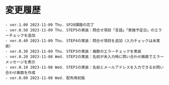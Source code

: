 # 変更履歴

	- ver.1.00 2023-11-09 Thu. SP20課題の完了
	- ver.0.50 2023-11-09 Thu. STEP5の実装：問合せ項目「言語」「実施予定日」のエラーチェックを追加
	- ver.0.40 2023-11-09 Thu. STEP4の実装：問合せ項目を追加（入力チェックは未実装）
	- ver.0.30 2023-11-09 Thu. STEP3の実装：複数のエラーチェックを実装
	- ver.0.20 2023-11-08 Wed. STEP2の実装：名前が未入力時に問い合わせ画面でエラーメッセージを表示
	- ver.0.10 2023-11-08 Wed. STEP1の実装：名前とメールアドレスを入力できるお問い合わせ画面を作成
	- ver.0.00 2023-11-08 Wed. 配布用初版